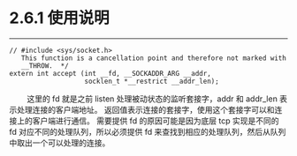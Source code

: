 # 2.6.1 使用说明
***

    // #include <sys/socket.h>
       This function is a cancellation point and therefore not marked with
       __THROW.  */
    extern int accept (int __fd, __SOCKADDR_ARG __addr,
                       socklen_t *__restrict __addr_len);
    
&emsp;&emsp;
这里的 fd 就是之前 listen 处理被动状态的监听套接字，addr 和 addr\_len 表示处理连接的客户端地址。
返回值表示连接的套接字，使用这个套接字可以和连接上的客户端进行通信。
需要提供 fd 的原因可能是因为底层 tcp 实现是不同的 fd 对应不同的处理队列，所以必须提供 fd 来查找到相应的处理队列，然后从队列中取出一个可以处理的连接。